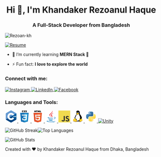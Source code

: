<h1 align="center">Hi 👋, I'm Khandaker Rezoanul Haque</h1>
<h3 align="center">A Full-Stack Developer from Bangladesh</h3>

<p align="left">
  <img src="https://komarev.com/ghpvc/?username=Rezoan-kh&label=Profile%20views&color=0e75b6&style=flat" alt="Rezoan-kh" />
</p>

 
<p align="left">
  <a href="https://drive.google.com/your-resume-link" target="_blank">
    <img src="https://img.shields.io/badge/Download%20Resume-%230077B5.svg?&style=for-the-badge&logo=google-drive&logoColor=white" alt="Resume" />
  </a>
</p>

- 🌱 I’m currently learning **MERN Stack 🚀**

- ⚡ Fun fact: **I love to explore the world**

<h3 align="left">Connect with me:</h3>
<p align="left">
  <a href="https://www.instagram.com/rezoan_khandaker/" target="_blank">
    <img align="center" src="https://raw.githubusercontent.com/rahuldkjain/github-profile-readme-generator/master/src/images/icons/Social/instagram.svg" alt="Instagram" height="30" width="40" />
  </a>
  <a href="https://linkedin.com/in/rezoan_khandaker" target="_blank">
    <img align="center" src="https://raw.githubusercontent.com/rahuldkjain/github-profile-readme-generator/master/src/images/icons/Social/linked-in-alt.svg" alt="LinkedIn" height="30" width="40" />
  </a>
  <a href="https://www.facebook.com/rezoan.kh" target="_blank">
    <img align="center" src="https://raw.githubusercontent.com/rahuldkjain/github-profile-readme-generator/master/src/images/icons/Social/facebook.svg" alt="Facebook" height="30" width="40" />
  </a>
</p>

<h3 align="left">Languages and Tools:</h3>
<p align="left">
  <a href="https://www.w3schools.com/cpp/" target="_blank" rel="noreferrer">
    <img src="https://raw.githubusercontent.com/devicons/devicon/master/icons/cplusplus/cplusplus-original.svg" alt="C++" width="40" height="40"/>
  </a>
  <a href="https://www.w3schools.com/css/" target="_blank" rel="noreferrer">
    <img src="https://raw.githubusercontent.com/devicons/devicon/master/icons/css3/css3-original-wordmark.svg" alt="CSS3" width="40" height="40"/>
  </a>
  <a href="https://www.w3.org/html/" target="_blank" rel="noreferrer">
    <img src="https://raw.githubusercontent.com/devicons/devicon/master/icons/html5/html5-original-wordmark.svg" alt="HTML5" width="40" height="40"/>
  </a>
  <a href="https://www.java.com" target="_blank" rel="noreferrer">
    <img src="https://raw.githubusercontent.com/devicons/devicon/master/icons/java/java-original.svg" alt="Java" width="40" height="40"/>
  </a>
  <a href="https://developer.mozilla.org/en-US/docs/Web/JavaScript" target="_blank" rel="noreferrer">
    <img src="https://raw.githubusercontent.com/devicons/devicon/master/icons/javascript/javascript-original.svg" alt="JavaScript" width="40" height="40"/>
  </a>
  <a href="https://www.linux.org/" target="_blank" rel="noreferrer">
    <img src="https://raw.githubusercontent.com/devicons/devicon/master/icons/linux/linux-original.svg" alt="Linux" width="40" height="40"/>
  </a>
  <a href="https://www.python.org" target="_blank" rel="noreferrer">
    <img src="https://raw.githubusercontent.com/devicons/devicon/master/icons/python/python-original.svg" alt="Python" width="40" height="40"/>
  </a>
  <a href="https://unity.com/" target="_blank" rel="noreferrer">
    <img src="https://www.vectorlogo.zone/logos/unity3d/unity3d-icon.svg" alt="Unity" width="40" height="40"/>
  </a>
</p>

<p> <img align="left" src="https://github-readme-streak-stats.herokuapp.com/?user=Rezoan-kh&theme=clasic" alt="GitHub Streak" /> </p>
</a>
<p><img src="https://github-readme-stats.vercel.app/api/top-langs?username=Rezoan-kh&show_icons=true&locale=en&layout=compact&theme=clasic" alt="Top Languages"/></p>
</a>
<p><img align="cente" src="https://github-readme-stats.vercel.app/api?username=Rezoan-kh&show_icons=true&locale=en&layout=compact" alt="GitHub Stats" /></p>
<p>Created with ❤️ by Khandaker Rezoanul Haque from Dhaka, Bangladesh</p>
